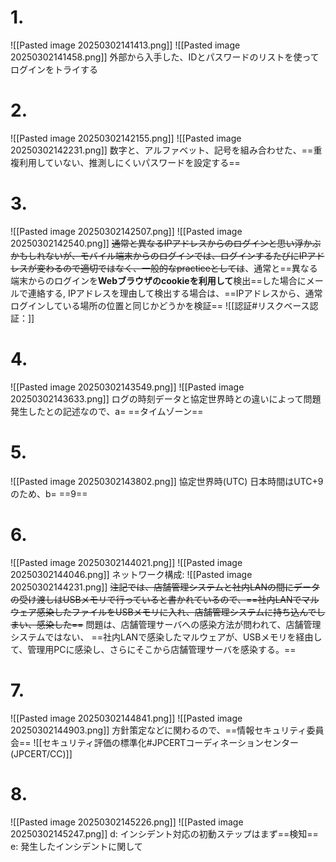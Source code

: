 # 1.
![[Pasted image 20250302141413.png]]
![[Pasted image 20250302141458.png]]
外部から入手した、IDとパスワードのリストを使ってログインをトライする

# 2.
![[Pasted image 20250302142155.png]]
![[Pasted image 20250302142231.png]]
数字と、アルファベット、記号を組み合わせた、==重複利用していない、推測しにくいパスワードを設定する==

# 3.
![[Pasted image 20250302142507.png]]
![[Pasted image 20250302142540.png]]
~~通常と異なるIPアドレスからのログインと思い浮かぶかもしれないが、モバイル端末からのログインでは、ログインするたびにIPアドレスが変わるので適切ではなく、一般的なpracticeとしては~~、通常と==異なる端末からのログインを**Webブラウザのcookieを利用して**検出==した場合にメールで連絡する,
IPアドレスを理由して検出する場合は、==IPアドレスから、通常ログインしている場所の位置と同じかどうかを検証==
![[認証#リスクベース認証：]]

# 4.
![[Pasted image 20250302143549.png]]
![[Pasted image 20250302143633.png]]
ログの時刻データと協定世界時との違いによって問題発生したとの記述なので、a= ==タイムゾーン==

# 5.
![[Pasted image 20250302143802.png]]
協定世界時(UTC)
日本時間はUTC+9のため、b= ==9==

# 6.
![[Pasted image 20250302144021.png]]
![[Pasted image 20250302144046.png]]
ネットワーク構成:
![[Pasted image 20250302144231.png]]
~~注記では、店舗管理システムと社内LANの間にデータの受け渡しはUSBメモリで行っていると書かれているので、==社内LANでマルウェア感染したファイルをUSBメモリに入れ、店舗管理システムに持ち込んでしまい、感染した==~~
問題は、店舗管理サーバへの感染方法が問われて、店舗管理システムではない、
==社内LANで感染したマルウェアが、USBメモリを経由して、管理用PCに感染し、さらにそこから店舗管理サーバを感染する。==

# 7.
![[Pasted image 20250302144841.png]]
![[Pasted image 20250302144903.png]]
方針策定などに関わるので、==情報セキュリティ委員会==
![[セキュリティ評価の標準化#JPCERTコーディネーションセンター(JPCERT/CC)]]

# 8.
![[Pasted image 20250302145226.png]]
![[Pasted image 20250302145247.png]]
d: インシデント対応の初動ステップはまず==検知==
e: 発生したインシデントに関して